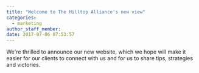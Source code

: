 ```yaml
---
title: "Welcome to The Hilltop Alliance's new view"
categories:
  - marketing
author_staff_member:
date: 2017-07-06 07:53:57
---
```



We're thrilled to announce our new website, which we hope will make it easier for our clients to connect with us and for us to share tips, strategies and victories.
